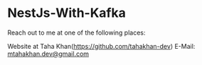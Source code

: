 ﻿# NestJs-With-Kafka

Reach out to me at one of the following places:

Website at Taha Khan(https://github.com/tahakhan-dev)
E-Mail: mtahakhan.dev@gmail.com
